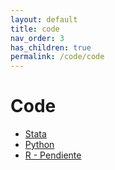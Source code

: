 ```yaml
---
layout: default
title: code
nav_order: 3
has_children: true
permalink: /code/code
---
```


# Code
- [Stata](https://bid-data.github.io/styleguides_scl/code/stata_styleguide.html)
- [Python](https://bid-data.github.io/styleguides_scl/code/python_styleguide.html)
- [R - Pendiente]()
